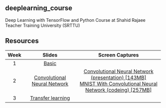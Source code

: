 ## deeplearning_course
Deep Learning with TensorFlow and Python Course at Shahid Rajaee Teacher Training University (SRTTU)

## Resources
|Week|Slides|Screen Captures|
|:--:|:----------:|:-------------:|
|1|[Basic](https://github.com/m-nasiri/deeplearning_course/blob/master/slides/dl_course_basic.pptx)||
|2|[Convolutional Neural Network](https://github.com/m-nasiri/deeplearning_course/blob/master/slides/dl_course_convolutional_neural_network.pptx)|[Convolutional Neural Network (presentation) [143MB]](https://www.dropbox.com/s/gry8glr8272tkw8/convolutional_neural_network_components.mkv?dl=0)<br>[MNIST With Convolutional Neural Network (codeing) [257MB]](https://www.dropbox.com/s/a7kfcgtxm3ht6l1/mnist_with_convolutional_neural_network.mkv?dl=0)|
|3|[Transfer learning](https://github.com/m-nasiri/deeplearning_course/blob/master/slides/dl_course_transfer_learning.pptx)||
